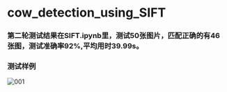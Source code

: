 # cow_detection_using_SIFT


### 第二轮测试结果在SIFT.ipynb里，测试50张图片，匹配正确的有46张图，测试准确率92%,平均用时39.99s。


### 测试样例
![001](https://github.com/Frankie32244/cow_face_detection_using_SIFT/blob/main/pics/001.png)
